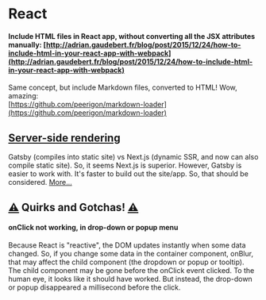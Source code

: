 # React

#### Include HTML files in React app, without converting all the JSX attributes manually: [http://adrian.gaudebert.fr/blog/post/2015/12/24/how-to-include-html-in-your-react-app-with-webpack](http://adrian.gaudebert.fr/blog/post/2015/12/24/how-to-include-html-in-your-react-app-with-webpack)

Same concept, but include Markdown files, converted to HTML! Wow, amazing:   
[https://github.com/peerigon/markdown-loader](https://github.com/peerigon/markdown-loader)

## [Server-side rendering](ssr.md)

Gatsby \(compiles into static site\) vs Next.js \(dynamic SSR, and now can also compile static site\). So, it seems Next.js is superior. However, Gatsby is easier to work with. It's faster to build out the site/app. So, that should be considered. [More...](ssr.md)

## [⚠️](https://emojipedia.org/warning/) Quirks and Gotchas! [⚠️](https://emojipedia.org/warning/)

#### onClick not working, in drop-down or popup menu

Because React is "reactive", the DOM updates instantly when some data changed. So, if you change some data in the container component, onBlur, that may affect the child component \(the dropdown or popup or tooltip\). The child component may be gone before the onClick event clicked. To the human eye, it looks like it should have worked. But instead, the drop-down or popup disappeared a millisecond before the click.

